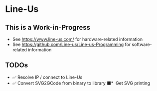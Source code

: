# Line-Us

## This is a Work-in-Progress

* See https://www.line-us.com/ for hardware-related information
* See https://github.com/Line-us/Line-us-Programming for software-related information

## TODOs

* ✅ Resolve IP / connect to Line-Us
* ✅ Convert SVG2GCode from binary to library
⬛* ️ Get SVG printing